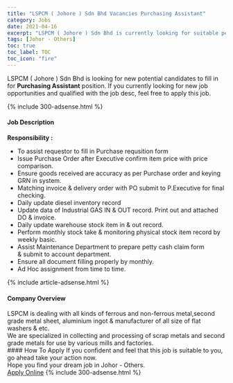 ```yaml
---
title: "LSPCM ( Johore ) Sdn Bhd Vacancies Purchasing Assistant" 
category: Jobs 
date: 2021-04-16 
excerpt: "LSPCM ( Johore ) Sdn Bhd is currently looking for suitable person to fill in the Purchasing Assistant which based in Johor - Others" 
tags: [Johor - Others] 
toc: true 
toc_label: TOC 
toc_icon: "fire" 
--- 
```


<p>LSPCM ( Johore ) Sdn Bhd is looking for new potential candidates to fill in for <b>Purchasing Assistant</b> position. If you currently looking for new job opportunities and qualified with the job desc, feel free to apply this job.
</p>{% include 300-adsense.html %} 
<div><div><h4>Job Description</h4></div><div><div><span><div><p><strong>Responsibility :</strong></p><ul><li>To assist requestor to fill in&#160;Purchase requsition form&#160;</li><li>Issue Purchase Order after Executive confirm item price with price comparison.</li><li>Ensure goods received are accuracy as per Purchase order and keying GRN in system.</li><li>Matching invoice &amp; delivery order with PO submit to P.Executive for final checking.</li><li>Daily update diesel inventory record</li><li>Update data of Industrial GAS IN &amp; OUT record. Print out and attached DO &amp; invoice.</li><li>Daily update warehouse stock item in &amp; out record.</li><li>Perform monthly stock take &amp; monitoring physical stock item record by weekly basic.</li><li>Assist Maintenance Department to prepare petty cash claim form &amp;&#160;submit to account department.</li><li>Ensure all document filling properly by monthly.</li><li>Ad Hoc assignment from time to time.</li></ul></div></span></div></div></div> 
{% include article-adsense.html %} 
<div><div><h4>Company Overview</h4></div><div><div><span><div><div>LSPCM is dealing with all kinds of ferrous and non-ferrous metal,second grade metal sheet, aluminium ingot &amp; manufacturer of all size of flat washers &amp; etc.</div>
<div>We are specialized in collecting and processing of scrap metals and second grade metals for use by various mills and factories.</div></div></span></div></div></div> 
#### How To Apply 
If you confident and feel that this job is suitable to you, go ahead take your action now. <br/> 
Hope you find your dream job in Johor - Others. <br/> 
<a href="https://www.jobstreet.com.my/en/job/purchasing-assistant-4538075?jobId=jobstreet-my-job-4538075&" class="btn btn--info" target="_blank" rel="nofollow noopenner">Apply Online</a> 
{% include 300-adsense.html %} 